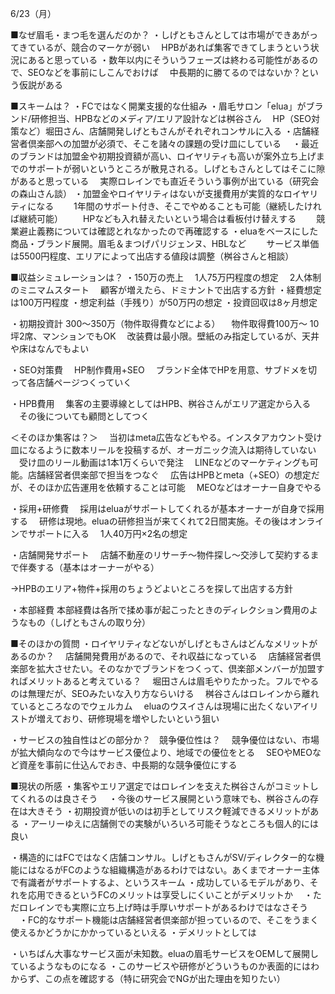 6/23（月）

■なぜ眉毛・まつ毛を選んだのか？
・しげともさんとしては市場ができあがってきているが、競合のマーケが弱い
　HPBがあれば集客できてしまうという状況にあると思っている
・数年以内にそういうフェーズは終わる可能性があるので、SEOなどを事前にしこんでおけば
　中長期的に勝てるのではないか？という仮説がある

■スキームは？
・FCではなく開業支援的な仕組み
・眉毛サロン「elua」がブランド/研修担当、HPBなどのメディア/エリア設計などは桝谷さん
　HP（SEO対策など）堀田さん、店舗開発しげともさんがそれぞれコンサルに入る
・店舗経営者倶楽部への加盟が必須で、そこを諸々の課題の受け皿にしている
　・最近のブランドは加盟金や初期投資額が高い、ロイヤリティも高いが案外立ち上げまでのサポートが弱いというところが散見される。しげともさんとしてはそこに隙があると思っている
　実際ロレインでも直近そういう事例が出ている（研究会の森山さん談）
・加盟金やロイヤリティはないが支援費用が実質的なロイヤリティになる
　　1年間のサポート付き、そこでやめることも可能（継続したければ継続可能）
　　HPなども入れ替えたいという場合は看板付け替えする
　　競業避止義務については確認とれなかったので再確認する
・eluaをベースにした商品・ブランド展開。眉毛＆まつげパリジェンヌ、HBLなど
　　サービス単価は5500円程度、エリアによって出店する値段は調整（桝谷さんと相談）

■収益シミュレーションは？
・150万の売上
　1人75万円程度の想定
　2人体制のミニマムスタート
　顧客が増えたら、ドミナントで出店する方針
・経費想定は100万円程度
・想定利益（手残り）が50万円の想定
・投資回収は8ヶ月想定

・初期投資計 300〜350万（物件取得費などによる）
　物件取得費100万〜 10坪2席、マンションでもOK
　改装費は最小限。壁紙のみ指定しているが、天井や床はなんでもよい

・SEO対策費
　HP制作費用+SEO
　ブランド全体でHPを用意、サブドメを切って各店舗ページつくっていく

・HPB費用
　集客の主要導線としてはHPB、桝谷さんがエリア選定から入る
　その後についても顧問としてつく

＜そのほか集客は？＞
　当初はmeta広告などもやる。インスタアカウント受け皿になるように数本リールを投稿するが、オーガニック流入は期待していない
　受け皿のリール動画は1本1万くらいで発注
　LINEなどのマーケティングも可能。店舗経営者倶楽部で担当をつなぐ
　広告はHPBとmeta（+SEO）の想定だが、そのほか広告運用を依頼することは可能
　MEOなどはオーナー自身でやる

・採用+研修費
　採用はeluaがサポートしてくれるが基本オーナーが自身で採用する
　研修は現地。eluaの研修担当が来てくれて2日間実施。その後はオンラインでサポートに入る
　1人40万円×2名の想定

・店舗開発サポート　
店舗不動産のリサーチ〜物件探し〜交渉して契約するまで伴奏する（基本はオーナーがやる）

→HPBのエリア+物件+採用のちょうどよいところを探して出店する方針

・本部経費
本部経費は各所で揉め事が起こったときのディレクション費用のようなもの（しげともさんの取り分）

■そのほかの質問
・ロイヤリティなどないがしげともさんはどんなメリットがあるのか？
　店舗開発費用があるので、それ収益になっている
　店舗経営者倶楽部を拡大させたい。そのなかでブランドをつくって、倶楽部メンバーが加盟すればメリットあると考えている？
　堀田さんは眉毛やりたかった。フルでやるのは無理だが、SEOみたいな入り方ならいける
　桝谷さんはロレインから離れているところなのでウェルカム
　eluaのウスイさんは現場に出たくないアイリストが増えており、研修現場を増やしたいという狙い

・サービスの独自性はどの部分か？　競争優位性は？
　競争優位はない、市場が拡大傾向なので今はサービス優位より、地域での優位をとる
　SEOやMEOなど資産を事前に仕込んでおき、中長期的な競争優位にする

■現状の所感
・集客やエリア選定ではロレインを支えた桝谷さんがコミットしてくれるのは良さそう
　・今後のサービス展開という意味でも、桝谷さんの存在は大きそう
・初期投資が低いのは初手としてリスク軽減できるメリットがある
・アーリーゆえに店舗側での実験がいろいろ可能そうなところも個人的には良い

・構造的にはFCではなく店舗コンサル。しげともさんがSV/ディレクター的な機能にはなるがFCのような組織構造があるわけではない。あくまでオーナー主体で有識者がサポートするよ、というスキーム
・成功しているモデルがあり、それを応用できるというFCのメリットは享受しにくいことがデメリットか
　・ただロレインでも実際に立ち上げ時は手厚いサポートがあるわけではなさそう
　・FC的なサポート機能は店舗経営者倶楽部が担っているので、そこをうまく使えるかどうかにかかっているといえる
・デメリットとしては

・いちばん大事なサービス面が未知数。eluaの眉毛サービスをOEMして展開しているようなものになる
・このサービスや研修がどういうものか表面的にはわからず、この点を確認する（特に研究会でNGが出た理由を知りたい）
